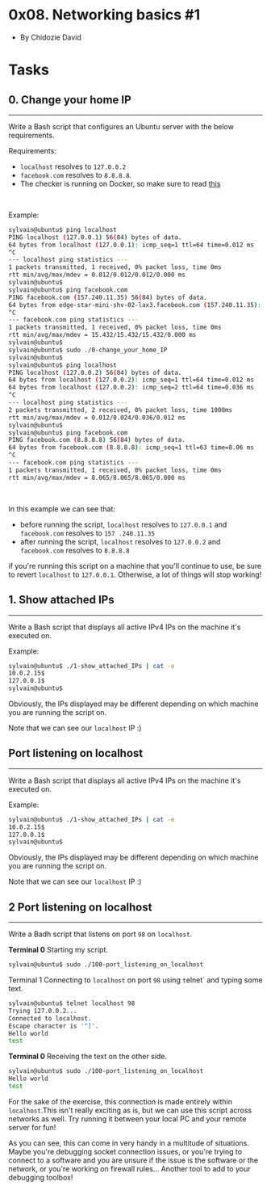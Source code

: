 #  **0x08. Networking basics #1**
* By Chidozie David

# **Tasks**

## **0. Change your home IP**
---
Write a Bash script that configures an Ubuntu server with the below requirements.
<br>

Requirements:
* `localhost` resolves to `127.0.0.2`
*  `facebook.com` resolves to `8.8.8.8`.
*  The checker is running on Docker, so make sure to read [this](http://blog.jonathanargentiero.com/docker-sed-cannot-rename-etcsedl8ysxl-device-or-resource-busy/)
<br>

Example:
``` bash
sylvain@ubuntu$ ping localhost
PING localhost (127.0.0.1) 56(84) bytes of data.
64 bytes from localhost (127.0.0.1): icmp_seq=1 ttl=64 time=0.012 ms
^C
--- localhost ping statistics ---
1 packets transmitted, 1 received, 0% packet loss, time 0ms
rtt min/avg/max/mdev = 0.012/0.012/0.012/0.000 ms
sylvain@ubuntu$
sylvain@ubuntu$ ping facebook.com
PING facebook.com (157.240.11.35) 56(84) bytes of data.
64 bytes from edge-star-mini-shv-02-lax3.facebook.com (157.240.11.35): icmp_seq=1 ttl=63 time=15.4 ms
^C
--- facebook.com ping statistics ---
1 packets transmitted, 1 received, 0% packet loss, time 0ms
rtt min/avg/max/mdev = 15.432/15.432/15.432/0.000 ms
sylvain@ubuntu$
sylvain@ubuntu$ sudo ./0-change_your_home_IP
sylvain@ubuntu$
sylvain@ubuntu$ ping localhost
PING localhost (127.0.0.2) 56(84) bytes of data.
64 bytes from localhost (127.0.0.2): icmp_seq=1 ttl=64 time=0.012 ms
64 bytes from localhost (127.0.0.2): icmp_seq=2 ttl=64 time=0.036 ms
^C
--- localhost ping statistics ---
2 packets transmitted, 2 received, 0% packet loss, time 1000ms
rtt min/avg/max/mdev = 0.012/0.024/0.036/0.012 ms
sylvain@ubuntu$
sylvain@ubuntu$ ping facebook.com
PING facebook.com (8.8.8.8) 56(84) bytes of data.
64 bytes from facebook.com (8.8.8.8): icmp_seq=1 ttl=63 time=8.06 ms
^C
--- facebook.com ping statistics ---
1 packets transmitted, 1 received, 0% packet loss, time 0ms
rtt min/avg/max/mdev = 8.065/8.065/8.065/0.000 ms
```
<br>

In this example we can see that:
* before running the script, `localhost` resolves to `127.0.0.1` and `facebook.com` resolves
to `157 .240.11.35`
* after running the script, `localhost` resolves to `127.0.0.2` and `facebook.com` resolves to `8.8.8.8`

if you're running this script on a machine that you'll continue to use, be sure to revert `localhost` to `127.0.0.1`. Otherwise, a lot of things will stop working!

## **1. Show attached IPs**
---
Write a Bash script that displays all active IPv4 IPs on the machine it's executed on.

Example:

``` bash
sylvain@ubuntu$ ./1-show_attached_IPs | cat -e
10.0.2.15$
127.0.0.1$
sylvain@ubuntu$
```
Obviously, the IPs displayed may be different depending on which machine you are running the 
script on.

Note that we can see our `localhost` IP :)

## **Port listening on localhost**
---
Write a Bash script that displays all active IPv4 IPs on the machine it's executed on.

Example:
``` bash
sylvain@ubuntu$ ./1-show_attached_IPs | cat -e
10.0.2.15$
127.0.0.1$
sylvain@ubuntu$
```

Obviously, the IPs displayed may be different depending on which machine you are running the script on.

Note that we can see our `localhost` IP :)

## **2 Port listening on localhost**
---
Write a Badh script that listens on port `98` on `localhost`.

**Terminal 0**
Starting my script.

``` bash
sylvain@ubuntu$ sudo ./100-port_listening_on_localhost
```

Terminal 1
Connecting to `localhost` on port `98` using `t`elnet` and typing some text.

``` bash
sylvain@ubuntu$ telnet localhost 98
Trying 127.0.0.2...
Connected to localhost.
Escape character is '^]'.
Hello world
test
```

**Terminal 0**
Receiving the text on the other side.
``` bash
sylvain@ubuntu$ sudo ./100-port_listening_on_localhost
Hello world
test
```

For the sake of the exercise, this connection is made entirely within `localhost`.This isn't really exciting as is, but we can use this script across networks as well. Try running it between your local PC and your remote server for fun!

As you can see, this can come in very handy in a multitude of situations. Maybe you're debugging socket connection issues, or you're trying to connect to a software and you are unsure if the issue is the software or the network, or you're working on firewall rules... Another tool to add to your debugging toolbox!
